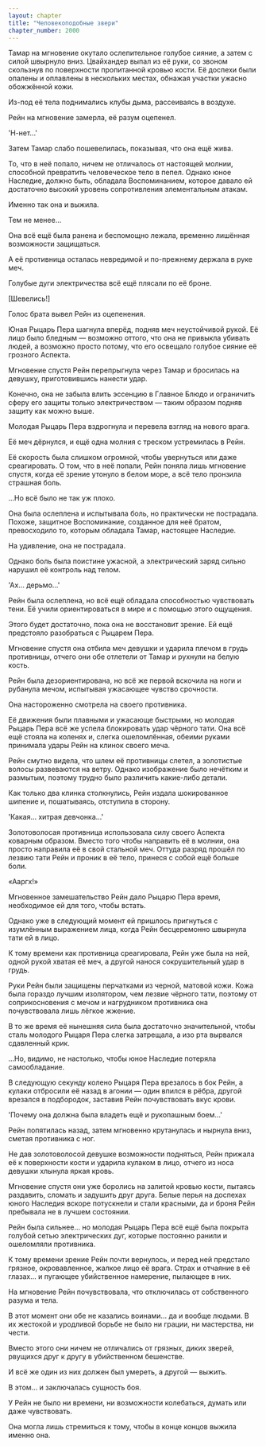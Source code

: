 ```yaml
---
layout: chapter
title: "Человекоподобные звери"
chapter_number: 2000
---
```




Тамар на мгновение окутало ослепительное голубое сияние, а затем с силой швырнуло вниз. Цвайхандер выпал из её руки, со звоном скользнув по поверхности пропитанной кровью кости. Её доспехи были опалены и оплавлены в нескольких местах, обнажая участки ужасно обожжённой кожи.

Из-под её тела поднимались клубы дыма, рассеиваясь в воздухе.

Рейн на мгновение замерла, её разум оцепенел.

'Н-нет...'

Затем Тамар слабо пошевелилась, показывая, что она ещё жива.

То, что в неё попало, ничем не отличалось от настоящей молнии, способной превратить человеческое тело в пепел. Однако юное Наследие, должно быть, обладала Воспоминанием, которое давало ей достаточно высокий уровень сопротивления элементальным атакам.

Именно так она и выжила.

Тем не менее...

Она всё ещё была ранена и беспомощно лежала, временно лишённая возможности защищаться.

А её противница осталась невредимой и по-прежнему держала в руке меч.

Голубые дуги электричества всё ещё плясали по её броне.

[Шевелись!]

Голос брата вывел Рейн из оцепенения.

Юная Рыцарь Пера шагнула вперёд, подняв меч неустойчивой рукой. Её лицо было бледным — возможно оттого, что она не привыкла убивать людей, а возможно просто потому, что его освещало голубое сияние её грозного Аспекта.

Мгновение спустя Рейн перепрыгнула через Тамар и бросилась на девушку, приготовившись нанести удар.

Конечно, она не забыла влить эссенцию в Главное Блюдо и ограничить сферу его защиты только электричеством — таким образом подняв защиту как можно выше.

Молодая Рыцарь Пера вздрогнула и перевела взгляд на нового врага.

Её меч дёрнулся, и ещё одна молния с треском устремилась в Рейн.

Её скорость была слишком огромной, чтобы увернуться или даже среагировать. О том, что в неё попали, Рейн поняла лишь мгновение спустя, когда её зрение утонуло в белом море, а всё тело пронзила страшная боль.

...Но всё было не так уж плохо.

Она была ослеплена и испытывала боль, но практически не пострадала. Похоже, защитное Воспоминание, созданное для неё братом, превосходило то, которым обладала Тамар, настоящее Наследие.

На удивление, она не пострадала.

Однако боль была поистине ужасной, а электрический заряд сильно нарушил её контроль над телом.

'Ах... дерьмо...'

Рейн была ослеплена, но всё ещё обладала способностью чувствовать тени. Её учили ориентироваться в мире и с помощью этого ощущения.

Этого будет достаточно, пока она не восстановит зрение. Ей ещё предстояло разобраться с Рыцарем Пера.

Мгновение спустя она отбила меч девушки и ударила плечом в грудь противницы, отчего они обе отлетели от Тамар и рухнули на белую кость.

Рейн была дезориентирована, но всё же первой вскочила на ноги и рубанула мечом, испытывая ужасающее чувство срочности.

Она настороженно смотрела на своего противника.

Её движения были плавными и ужасающе быстрыми, но молодая Рыцарь Пера всё же успела блокировать удар чёрного тати. Она всё ещё стояла на коленях и, слегка ошеломлённая, обеими руками принимала удары Рейн на клинок своего меча.

Рейн смутно видела, что шлем её противницы слетел, а золотистые волосы развеваются на ветру. Однако изображение было нечётким и размытым, поэтому трудно было различить какие-либо детали.

Как только два клинка столкнулись, Рейн издала шокированное шипение и, пошатываясь, отступила в сторону.

'Какая... хитрая девчонка...'

Золотоволосая противница использовала силу своего Аспекта коварным образом. Вместо того чтобы направить её в молнии, она просто направила её в свой стальной меч. Оттуда разряд прошёл по лезвию тати Рейн и проник в её тело, принеся с собой ещё больше боли.

«Ааргх!»

Мгновенное замешательство Рейн дало Рыцарю Пера время, необходимое ей для того, чтобы встать.

Однако уже в следующий момент ей пришлось пригнуться с изумлённым выражением лица, когда Рейн бесцеремонно швырнула тати ей в лицо.

К тому времени как противница среагировала, Рейн уже была на ней, одной рукой хватая её меч, а другой нанося сокрушительный удар в грудь.

Руки Рейн были защищены перчатками из черной, матовой кожи. Кожа была гораздо лучшим изолятором, чем лезвие чёрного тати, поэтому от соприкосновения с мечом и нагрудником противника она почувствовала лишь лёгкое жжение.

В то же время её нынешняя сила была достаточно значительной, чтобы сталь молодого Рыцаря Пера слегка затрещала, а изо рта вырвался сдавленный крик.

...Но, видимо, не настолько, чтобы юное Наследие потеряла самообладание.

В следующую секунду колено Рыцаря Пера врезалось в бок Рейн, а кулаки отбросили её назад в агонии — один впился в рёбра, другой врезался в подбородок, заставив Рейн почувствовать вкус крови.

'Почему она должна была владеть ещё и рукопашным боем...'

Рейн попятилась назад, затем мгновенно крутанулась и нырнула вниз, сметая противника с ног.

Не дав золотоволосой девушке возможности подняться, Рейн прижала её к поверхности кости и ударила кулаком в лицо, отчего из носа девушки хлынула яркая кровь.

Мгновение спустя они уже боролись на залитой кровью кости, пытаясь раздавить, сломать и задушить друг друга. Белые перья на доспехах юного Наследия вскоре потускнели и стали красными, да и броня Рейн пребывала не в лучшем состоянии.

Рейн была сильнее... но молодая Рыцарь Пера всё ещё была покрыта голубой сетью электрических дуг, которые постоянно ранили и ошеломляли противника.

К тому времени зрение Рейн почти вернулось, и перед ней предстало грязное, окровавленное, жалкое лицо её врага. Страх и отчаяние в её глазах... и пугающее убийственное намерение, пылающее в них.

На мгновение Рейн почувствовала, что отключилась от собственного разума и тела.

В этот момент они обе не казались воинами... да и вообще людьми. В их жестокой и уродливой борьбе не было ни грации, ни мастерства, ни чести.

Вместо этого они ничем не отличались от грязных, диких зверей, рвущихся друг к другу в убийственном бешенстве.

И всё же один из них должен был умереть, а другой — выжить.

В этом... и заключалась сущность боя.

У Рейн не было ни времени, ни возможности колебаться, думать или даже чувствовать.

Она могла лишь стремиться к тому, чтобы в конце концов выжила именно она.

